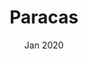 ---
title: Paracas
description: A small town south of Lima, known for the Islas Ballistas, and Paracas Natural Reserve.
date: Jan 2020
heroImage: ./paracas-1.jpg
images: [
            {img: ./paracas-1.jpg, alt: ""},
            {img: ./paracas-2.jpg, alt: ""},
            {img: ./paracas-3.jpg, alt: ""},
        ]
---